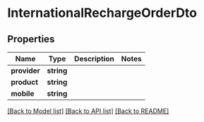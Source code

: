 # InternationalRechargeOrderDto

## Properties
Name | Type | Description | Notes
------------ | ------------- | ------------- | -------------
**provider** | **string** |  | 
**product** | **string** |  | 
**mobile** | **string** |  | 

[[Back to Model list]](../README.md#documentation-for-models) [[Back to API list]](../README.md#documentation-for-api-endpoints) [[Back to README]](../README.md)


